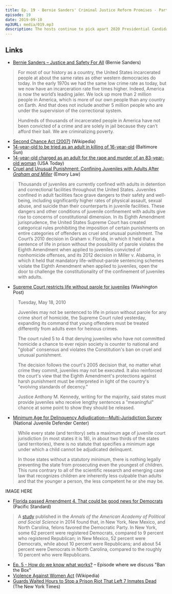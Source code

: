 ```yaml
---
title: Ep. 19 - Bernie Sanders' Criminal Justice Reform Promises - Part 2
episode: 19
date: 2019-09-10
mp3URL: media/019.mp3
description: The hosts continue to pick apart 2020 Presidential Candidate Bernie Sanders' published plans for Criminal Justice reform, point by point.
---
```


## Links

- [Bernie Sanders – Justice and Safety For All](https://berniesanders.com/justice-and-safety-for-all/) (Bernie Sanders)

> For most of our history as a country, the United States incarcerated people at about the same rates as other western democracies do today. In the early 1970s we had the same low crime rate as today, but we now have an incarceration rate five times higher. Indeed, America is now the world’s leading jailer. We lock up more than 2 million people in America, which is more of our own people than any country on Earth. And that does not include another 5 million people who are under the supervision of the correctional system.
>
> Hundreds of thousands of incarcerated people in America have not been convicted of a crime and are solely in jail because they can’t afford their bail. We are criminalizing poverty.

- [Second Chance Act (2007)](<https://en.wikipedia.org/wiki/Second_Chance_Act_(2007)>) (Wikipedia)
- [14-year-old to be tried as an adult in killing of 16-year-old](https://www.baltimoresun.com/news/crime/bs-md-ci-juvenile-waiver-hearing-20151201-story.html) (Baltimore Sun)
- [14-year-old charged as an adult for the rape and murder of an 83-year-old woman](https://www.usatoday.com/story/news/nation-now/2018/09/07/baltimore-teen-charged-elderly-womans-rape-murder/1225952002/) (USA Today)
- [Cruel and Unusual Punishment: Confining Juveniles with Adults After _Graham and Miller_](http://law.emory.edu/elj/content/volume-61/issue-6/comments/cruel-and-unusual-punishment.html) (Emory Law)

> Thousands of juveniles are currently confined with adults in detention and correctional facilities throughout the United States. Juveniles confined in adult facilities face grave dangers to their safety and well-being, including significantly higher rates of physical assault, sexual abuse, and suicide than their counterparts in juvenile facilities. These dangers and other conditions of juvenile confinement with adults give rise to concerns of constitutional dimension. In its Eighth Amendment jurisprudence, the United States Supreme Court has created categorical rules prohibiting the imposition of certain punishments on entire categories of offenders as cruel and unusual punishment. The Court’s 2010 decision in Graham v. Florida, in which it held that a sentence of life in prison without the possibility of parole violates the Eighth Amendment when applied to juveniles convicted of nonhomicide offenses, and its 2012 decision in Miller v. Alabama, in which it held that mandatory life-without-parole sentencing schemes violate the Eighth Amendment when applied to juveniles, open the door to challenge the constitutionality of the confinement of juveniles with adults.

- [Supreme Court restricts life without parole for juveniles](http://www.washingtonpost.com/wp-dyn/content/article/2010/05/17/AR2010051701355.html) (Washington Post)

> Tuesday, May 18, 2010
>
> Juveniles may not be sentenced to life in prison without parole for any crime short of homicide, the Supreme Court ruled yesterday, expanding its command that young offenders must be treated differently from adults even for heinous crimes.
>
> The court ruled 5 to 4 that denying juveniles who have not committed homicide a chance to ever rejoin society is counter to national and "global" consensus and violates the Constitution's ban on cruel and unusual punishment.
>
> The decision follows the court's 2005 decision that, no matter what crime they commit, juveniles may not be executed. It also reinforced the court's view that the Eighth Amendment's protections against harsh punishment must be interpreted in light of the country's "evolving standards of decency."
>
> Justice Anthony M. Kennedy, writing for the majority, said states must provide juveniles who receive lengthy sentences a "meaningful" chance at some point to show they should be released.

- [Minimum Age for Delinquency Adjudication—Multi-Jurisdiction Survey](https://njdc.info/practice-policy-resources/state-profiles/multi-jurisdiction-data/minimum-age-for-delinquency-adjudication-multi-jurisdiction-survey/) (National Juvenile Defender Center)

> While every state (and territory) sets a maximum age of juvenile court jurisdiction (in most states it is 18), in about two thirds of the states (and territories), there is no statute that specifies a minimum age under which a child cannot be adjudicated delinquent.
>
> In those states without a statutory minimum, there is nothing legally preventing the state from prosecuting even the youngest of children. This runs contrary to all of the scientific research and emerging case law that recognizes children are inherently less culpable than adults and that the younger a person, the less competent he or she may be.

IMAGE HERE

- [Florida passed Amendment 4. That could be good news for Democrats](https://psmag.com/news/florida-passed-proposition-4-that-could-be-good-news-for-democrats) (Pacific Standard)

> A [study](http://journals.sagepub.com/doi/abs/10.1177/0002716213502931) published in the _Annals of the American Academy of Political and Social Science_ in 2014 found that, in New York, New Mexico, and North Carolina, felons favored the Democratic Party. In New York, some 62 percent were registered Democrats, compared to 9 percent who registered Republican; in New Mexico, 52 percent were Democrats, while about 10 percent were Republicans; and about 54 percent were Democrats in North Carolina, compared to the roughly 10 percent who were Republicans.

- [Ep. 5 - How do we know what works?](/005) – Episode where we discuss "Ban the Box"
- [Violence Against Women Act](https://en.wikipedia.org/wiki/Violence_Against_Women_Act) (Wikipedia)
- [Guards Waited Hours to Stop a Prison Riot That Left 7 Inmates Dead](https://www.nytimes.com/2018/04/16/us/south-carolina-prison-riot.html) (The New York Times)
